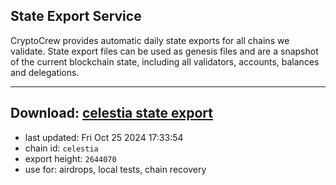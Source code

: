 ## State Export Service
CryptoCrew provides automatic daily state exports for all chains we validate. State export files can be used as genesis files and are a snapshot of the current blockchain state, including all validators, accounts, balances and delegations.

---
**Download: [celestia state export](https://dl-eu2.ccvalidators.com/SERVICE/celestia/celestia_export_2644070.json)**
---

- last updated: Fri Oct 25 2024 17:33:54
- chain id: `celestia`
- export height: `2644070`
- use for: airdrops, local tests, chain recovery
